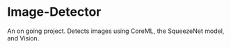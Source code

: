 # Image-Detector
An on going project. Detects images using CoreML, the SqueezeNet model, and Vision.
